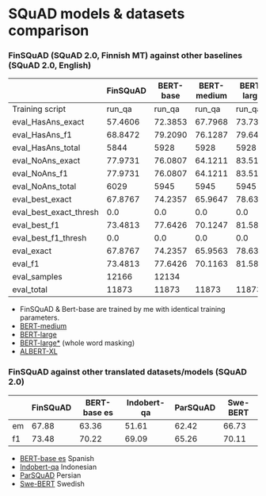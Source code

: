 # SQuAD models & datasets comparison

### FinSQuAD (SQuAD 2.0, Finnish MT) against other baselines (SQuAD 2.0, English)

|                        	| FinSQuAD 	| BERT-base 	| BERT-medium | BERT-large  | BERT-large* | ALBERT-XL   |
|------------------------	|----------	|-----------	|-----------	|-----------	|------------ |----------   |
| Training script         |  run_qa   |   run_qa    |   run_qa    |   run_qa    |   run_qa    |   run_qa    |
| eval_HasAns_exact      	|  57.4606 	|   72.3853 	|   67.7968  	|   73.7348 	|   80.5836   |   80.6848   |
| eval_HasAns_f1         	|  68.8472 	|   79.2090 	|   76.1287  	|   79.6422  	|   86.6459 	|   86.7824   |
| eval_HasAns_total      	|     5844 	|      5928 	|   5928     	|   5928    	|   5928     	|   5928      |
| eval_NoAns_exact       	|  77.9731 	|   76.0807 	|   64.1211  	|   83.5155  	|   85.0630 	|   88.1412   |
| eval_NoAns_f1          	|  77.9731 	|   76.0807 	|   64.1211  	|   83.5155  	|   85.0630  	|   88.1412  	|
| eval_NoAns_total       	|     6029 	|      5945 	|   5945     	|   5945     	|   5945     	|   5945     	|
| eval_best_exact        	|  67.8767 	|   74.2357 	|   65.9647  	|   78.6321  	|   82.8265  	|   84.4184  	|
| eval_best_exact_thresh 	|      0.0 	|       0.0 	|   0.0      	|   0.0      	|   0.0      	|   0.0      	|
| eval_best_f1           	|  73.4813 	|   77.6426 	|   70.1247  	|   81.5816  	|   85.8533  	|   87.4628   |
| eval_best_f1_thresh    	|      0.0 	|       0.0 	|   0.0      	|   0.0      	|   0.0      	|   0.0       |
| eval_exact             	|  67.8767 	|   74.2357 	|   65.9563  	|   78.6321  	|   82.8265  	|   84.4184   |
| eval_f1                	|  73.4813 	|   77.6426 	|   70.1163  	|   81.5816  	|   85.8533 	|   87.4628   |
| eval_samples           	|    12166 	|     12134 	|            	|           	|   12134    	|             |
| eval_total             	|    11873 	|     11873 	|   11873   	|   11873    	|   11873    	|   11873     |

- FinSQuAD & Bert-base are trained by me with identical training parameters.
- [BERT-medium](https://huggingface.co/mrm8488/bert-medium-finetuned-squadv2)
- [BERT-large](https://huggingface.co/madlag/bert-large-uncased-squadv2)
- [BERT-large*](https://huggingface.co/madlag/bert-large-uncased-whole-word-masking-finetuned-squadv2) (whole word masking)
- [ALBERT-XL](https://huggingface.co/ktrapeznikov/albert-xlarge-v2-squad-v2)

### FinSQuAD against other translated datasets/models (SQuAD 2.0)

|     | FinSQuAD     | BERT-base es | Indobert-qa | ParSQuAD    | Swe-BERT    |
|---  |----------    |------------  |------------ |------------ |------------ |
| em  |   67.88      |   63.36      |   51.61     |   62.42     |   66.73     |
| f1  |   73.48      |   70.22      |   69.09     |   65.26     |   70.11     |

- [BERT-base es](https://huggingface.co/MMG/bert-base-spanish-wwm-cased-finetuned-sqac-finetuned-squad2-es) Spanish
- [Indobert-qa](https://huggingface.co/Rifky/Indobert-QA) Indonesian
- [ParSQuAD](https://ieeexplore.ieee.org/document/9443126) Persian
- [Swe-BERT](https://towardsdatascience.com/swedish-question-answering-with-bert-c856ccdcc337) Swedish

